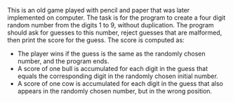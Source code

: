 This is an old game played with pencil and paper that was later implemented on computer.
The task is for the program to create a four digit random number from the digits 1 to 9, without duplication. The program should ask for guesses to this number, reject guesses that are malformed, then print the score for the guess.
The score is computed as:

* The player wins if the guess is the same as the randomly chosen number, and the program ends.
* A score of one bull is accumulated for each digit in the guess that equals the corresponding digit in the randomly chosen initial number.
* A score of one cow is accumulated for each digit in the guess that also appears in the randomly chosen number, but in the wrong position.